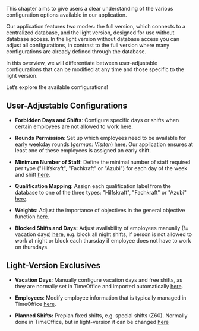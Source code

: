 This chapter aims to give users a clear understanding of the various configuration options available in our application.

Our application features two modes: the full version, which connects to a centralized database, and the light version, designed for use without database access. In the light version without database access you can adjust all configurations, in contrast to the full version
where many configurations are already defined through the database.

In this overview, we will differentiate between user-adjustable configurations that can be modified at any time and those specific to the light version.

Let’s explore the available configurations!


## User-Adjustable Configurations

- **Forbidden Days and Shifts**: Configure specific days or shifts when certain employees are not allowed to work [here](/user-view/configuration/forbidden-days).

- **Rounds Permission**: Set up which employees need to be available for early weekday rounds (*german: Visiten*) [here](/user-view/configuration/rounds-permission). Our application ensures at least one of these employees is assigned an early shift.

- **Minimum Number of Staff**: Define the minimal number of staff required per type ("Hilfskraft", "Fachkraft" or "Azubi") for each day of the week and shift [here](/user-view/configuration/minimal-staff).

- **Qualification Mapping**: Assign each qualification label from the database to one of the three types: "Hilfskraft", "Fachkraft" or "Azubi" [here](/user-view/configuration/qualifications).

- **Weights**: Adjust the importance of objectives in the general objective function [here](/user-view/configuration/weights).

- **Blocked Shifts and Days:** Adjust availability of employees manually (!= vacation days) [here](/user-view/configuration/blocked-shifts), e.g. block all night shifts, if person is not allowed to work at night or block each thursday if employee does not have to work on thursdays.


## Light-Version Exclusives

- **Vacation Days**: Manually configure vacation days and free shifts, as they are normally set in TimeOffice and imported automatically [here](/user-view/configuration/vacation-days).

- **Employees**: Modify employee information that is typically managed in TimeOffice [here](/user-view/configuration/staff).

- **Planned Shifts:** Preplan fixed shifts, e.g. special shifts (Z60). Normally done in TimeOffice, but in light-version it can be changed [here](/user-view/configuration/planned-shifts)
